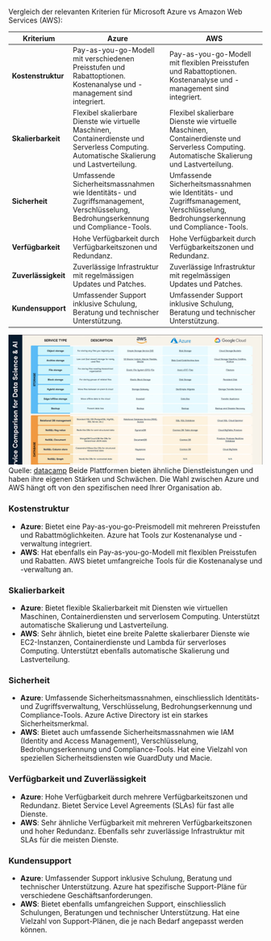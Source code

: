 Vergleich der relevanten Kriterien für Microsoft Azure vs Amazon Web Services (AWS):

| Kriterium          | Azure                                                                 | AWS                                                                 |
|--------------------|-----------------------------------------------------------------------|---------------------------------------------------------------------|
| **Kostenstruktur** | Pay-as-you-go-Modell mit verschiedenen Preisstufen und Rabattoptionen. Kostenanalyse und -management sind integriert. | Pay-as-you-go-Modell mit flexiblen Preisstufen und Rabattoptionen. Kostenanalyse und -management sind integriert. |
| **Skalierbarkeit** | Flexibel skalierbare Dienste wie virtuelle Maschinen, Containerdienste und Serverless Computing. Automatische Skalierung und Lastverteilung. | Flexibel skalierbare Dienste wie virtuelle Maschinen, Containerdienste und Serverless Computing. Automatische Skalierung und Lastverteilung. |
| **Sicherheit**     | Umfassende Sicherheitsmassnahmen wie Identitäts- und Zugriffsmanagement, Verschlüsselung, Bedrohungserkennung und Compliance-Tools. | Umfassende Sicherheitsmassnahmen wie Identitäts- und Zugriffsmanagement, Verschlüsselung, Bedrohungserkennung und Compliance-Tools. |
| **Verfügbarkeit**  | Hohe Verfügbarkeit durch Verfügbarkeitszonen und Redundanz. | Hohe Verfügbarkeit durch Verfügbarkeitszonen und Redundanz. |
| **Zuverlässigkeit**| Zuverlässige Infrastruktur mit regelmässigen Updates und Patches. | Zuverlässige Infrastruktur mit regelmässigen Updates und Patches. |
| **Kundensupport**  | Umfassender Support inklusive Schulung, Beratung und technischer Unterstützung. | Umfassender Support inklusive Schulung, Beratung und technischer Unterstützung. |

![Cloud Computing vergleich](image.png)
Quelle: [datacamp](https://www.datacamp.com/blog/aws-vs-azure)
Beide Plattformen bieten ähnliche Dienstleistungen und haben ihre eigenen Stärken und Schwächen. Die Wahl zwischen Azure und AWS hängt oft von den spezifischen need Ihrer Organisation ab.

### **Kostenstruktur**
- **Azure**: Bietet eine Pay-as-you-go-Preismodell mit mehreren Preisstufen und Rabattmöglichkeiten. Azure hat Tools zur Kostenanalyse und -verwaltung integriert.
- **AWS**: Hat ebenfalls ein Pay-as-you-go-Modell mit flexiblen Preisstufen und Rabatten. AWS bietet umfangreiche Tools für die Kostenanalyse und -verwaltung an.

### **Skalierbarkeit**
- **Azure**: Bietet flexible Skalierbarkeit mit Diensten wie virtuellen Maschinen, Containerdiensten und serverlosem Computing. Unterstützt automatische Skalierung und Lastverteilung.
- **AWS**: Sehr ähnlich, bietet eine breite Palette skalierbarer Dienste wie EC2-Instanzen, Containerdienste und Lambda für serverloses Computing. Unterstützt ebenfalls automatische Skalierung und Lastverteilung.

### **Sicherheit**
- **Azure**: Umfassende Sicherheitsmassnahmen, einschliesslich Identitäts- und Zugriffsverwaltung, Verschlüsselung, Bedrohungserkennung und Compliance-Tools. Azure Active Directory ist ein starkes Sicherheitsmerkmal.
- **AWS**: Bietet auch umfassende Sicherheitsmassnahmen wie IAM (Identity and Access Management), Verschlüsselung, Bedrohungserkennung und Compliance-Tools. Hat eine Vielzahl von speziellen Sicherheitsdiensten wie GuardDuty und Macie.

### **Verfügbarkeit und Zuverlässigkeit**
- **Azure**: Hohe Verfügbarkeit durch mehrere Verfügbarkeitszonen und Redundanz. Bietet Service Level Agreements (SLAs) für fast alle Dienste.
- **AWS**: Sehr ähnliche Verfügbarkeit mit mehreren Verfügbarkeitszonen und hoher Redundanz. Ebenfalls sehr zuverlässige Infrastruktur mit SLAs für die meisten Dienste.

### **Kundensupport**
- **Azure**: Umfassender Support inklusive Schulung, Beratung und technischer Unterstützung. Azure hat spezifische Support-Pläne für verschiedene Geschäftsanforderungen.
- **AWS**: Bietet ebenfalls umfangreichen Support, einschliesslich Schulungen, Beratungen und technischer Unterstützung. Hat eine Vielzahl von Support-Plänen, die je nach Bedarf angepasst werden können.

